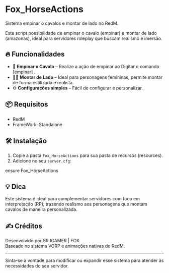 # Fox_HorseActions

Sistema empinar o cavalos e montar de lado no RedM.

Este script  possibilidade de empinar o cavalo (empinar) e montar de lado (amazonas), ideal para servidores roleplay que buscam realismo e imersão.

## 🔥 Funcionalidades

- 🐎 **Empinar o Cavalo** – Realize a ação de empinar ao Digitar o comando [empinar] .
- 🧍‍♀️ **Montar de Lado** – Ideal para personagens femininas, permite montar de forma estilizada e realista.
- ⚙️ **Configurações simples** – Fácil de configurar e personalizar.

## 📦 Requisitos

- RedM
- FrameWork: Standalone

## 🛠️ Instalação

1. Copie a pasta `Fox_HorseActions` para sua pasta de recursos (resources).
2. Adicione no seu `server.cfg`:

ensure Fox_HorseActions

## 💡 Dica

Este sistema é ideal para complementar servidores com foco em interpretação (RP), trazendo realismo aos personagens que montam cavalos de maneira personalizada.

## ✍️ Créditos

Desenvolvido por SR.IGAMER | FOX  
Baseado no sistema VORP e animações nativas do RedM.

---

Sinta-se à vontade para modificar ou expandir esse sistema para atender às necessidades do seu servidor.
